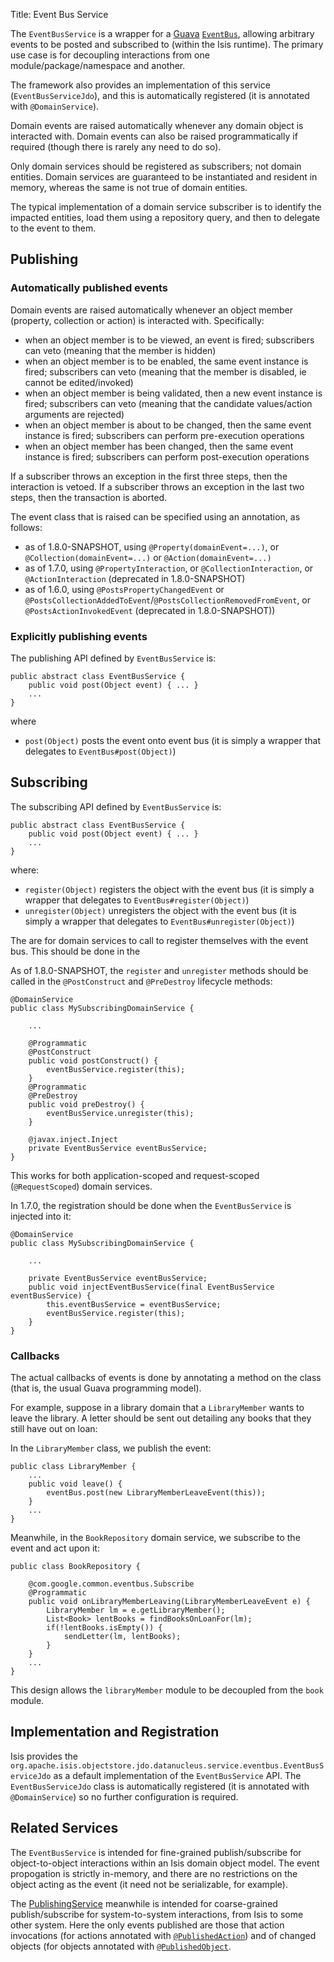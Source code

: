 Title: Event Bus Service

The `EventBusService` is a wrapper for a [Guava](https://code.google.com/p/guava-libraries/) [`EventBus`](https://code.google.com/p/guava-libraries/wiki/EventBusExplained), allowing arbitrary events to be posted and subscribed to (within the Isis runtime).  The primary use case is for decoupling interactions from one module/package/namespace and another.

The framework also provides an implementation of this service (`EventBusServiceJdo`), and this is automatically registered (it is annotated with `@DomainService`).

Domain events are raised automatically whenever any domain object is interacted with.  Domain events can also be raised programmatically if required (though there is rarely any need to do so).

Only domain services should be registered as subscribers; not domain entities.  Domain services are guaranteed to be instantiated and resident in memory, whereas the same is not true of domain entities.

The typical implementation of a domain service subscriber is to identify the impacted entities, load them using a repository query, and then to delegate to the event to them.



## Publishing

### Automatically published events

Domain events are raised automatically whenever an object member (property, collection or action) is interacted with.  Specifically:

* when an object member is to be viewed, an event is fired; subscribers can veto (meaning that the member is hidden)
* when an object member is to be enabled, the same event instance is fired; subscribers can veto (meaning that the member is disabled, ie cannot be edited/invoked)
* when an object member is being validated, then a new event instance is fired; subscribers can veto (meaning that the candidate values/action arguments are rejected)
* when an object member is about to be changed, then the same event instance is fired; subscribers can perform pre-execution operations
* when an object member has been changed, then the same event instance is fired; subscribers can perform post-execution operations

If a subscriber throws an exception in the first three steps, then the interaction is vetoed.  If a subscriber throws an exception in the last two steps, then the transaction is aborted.

The event class that is raised can be specified using an annotation, as follows:

* as of 1.8.0-SNAPSHOT, using `@Property(domainEvent=...)`, or `@Collection(domainEvent=...)` or `@Action(domainEvent=...)`
* as of 1.7.0, using `@PropertyInteraction`, or `@CollectionInteraction`, or `@ActionInteraction` (deprecated in 1.8.0-SNAPSHOT)
* as of 1.6.0, using `@PostsPropertyChangedEvent` or `@PostsCollectionAddedToEvent`/`@PostsCollectionRemovedFromEvent`, or `@PostsActionInvokedEvent` (deprecated in 1.8.0-SNAPSHOT))

### Explicitly publishing events

The publishing API defined by `EventBusService` is:

    public abstract class EventBusService {
        public void post(Object event) { ... }
        ...
    }

where

* `post(Object)` posts the event onto event bus (it is simply a wrapper that delegates to `EventBus#post(Object)`)


## Subscribing

The subscribing API defined by `EventBusService` is:

    public abstract class EventBusService {
        public void post(Object event) { ... }
        ...
    }


where:
* `register(Object)` registers the object with the event bus (it is simply a wrapper that delegates to `EventBus#register(Object)`)
* `unregister(Object)` unregisters the object with the event bus (it is simply a wrapper that delegates to `EventBus#unregister(Object)`)

The are for domain services to call to register themselves with the event bus.  This should be done in the

As of 1.8.0-SNAPSHOT, the `register` and `unregister` methods should be called in the `@PostConstruct` and `@PreDestroy` lifecycle methods:

    @DomainService
    public class MySubscribingDomainService {

        ...

        @Programmatic
        @PostConstruct
        public void postConstruct() {
            eventBusService.register(this);
        }
        @Programmatic
        @PreDestroy
        public void preDestroy() {
            eventBusService.unregister(this);
        }

        @javax.inject.Inject
        private EventBusService eventBusService;
    }

This works for both application-scoped and request-scoped (`@RequestScoped`) domain services.

In 1.7.0, the registration should be done when the `EventBusService` is injected into it:

    @DomainService
    public class MySubscribingDomainService {

        ...

        private EventBusService eventBusService;
        public void injectEventBusService(final EventBusService eventBusService) {
            this.eventBusService = eventBusService;
            eventBusService.register(this);
        }
    }



### Callbacks

The actual callbacks of events is done by annotating a method on the class (that is, the usual Guava programming model).

For example, suppose in a library domain that a `LibraryMember` wants to leave the library.  A letter should be sent out detailing any books that they still have out on loan:

In the `LibraryMember` class, we publish the event:

    public class LibraryMember {
        ...
        public void leave() {
            eventBus.post(new LibraryMemberLeaveEvent(this));
        }
        ...
    }
    
Meanwhile, in the `BookRepository` domain service, we subscribe to the event and act upon it:

    public class BookRepository {

        @com.google.common.eventbus.Subscribe 
        @Programmatic
        public void onLibraryMemberLeaving(LibraryMemberLeaveEvent e) {
            LibraryMember lm = e.getLibraryMember();
            List<Book> lentBooks = findBooksOnLoanFor(lm);
            if(!lentBooks.isEmpty()) {
                sendLetter(lm, lentBooks);
            }
        }
        ...
    }

This design allows the `libraryMember` module to be decoupled from the `book` module.


## Implementation and Registration

Isis provides the `org.apache.isis.objectstore.jdo.datanucleus.service.eventbus.EventBusServiceJdo` as a default implementation of the `EventBusService` API.  The `EventBusServiceJdo` class is automatically registered (it is annotated with `@DomainService`) so no further configuration is required.


## Related Services

The `EventBusService` is intended for fine-grained publish/subscribe for object-to-object interactions within an Isis domain object model.  The event propogation is strictly in-memory, and there are no restrictions on the object acting as the event (it need not be serializable, for example).

The [PublishingService](publishing-service.html) meanwhile is intended for coarse-grained publish/subscribe for system-to-system interactions, from Isis to some other system.  Here the only events published are those that action invocations (for actions annotated with [`@PublishedAction`](../recognized-annotations/PublishedAction.html)) and of changed objects (for objects annotated with [`@PublishedObject`](../recognized-annotations/PublishedObject.html).

